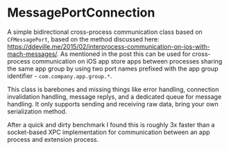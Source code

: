 # MessagePortConnection

A simple bidirectional cross-process communication class based on `CFMessagePort`, based on the method discussed here: https://ddeville.me/2015/02/interprocess-communication-on-ios-with-mach-messages/. As mentioned in the post this can be used for cross-process communication on iOS app store apps between processes sharing the same app group by using two port names prefixed with the app group identifier - `com.company.app.group.*`.



This class is barebones and missing things like error handling, connection invalidation handling, message replys, and a dedicated queue for message handling. It only supports sending and receiving raw data, bring your own serialization method.



After a quick and dirty benchmark I found this is roughly 3x faster than a socket-based XPC implementation for communication between an app process and extension process.

